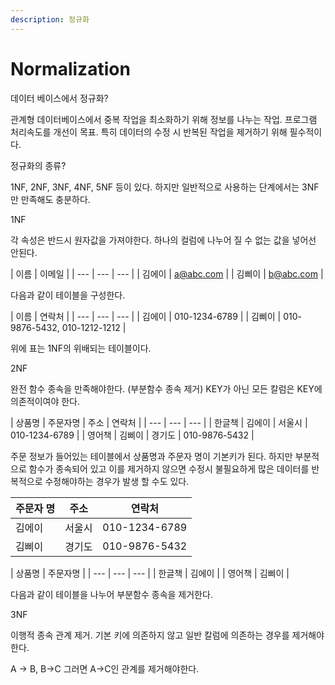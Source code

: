 ```yaml
---
description: 정규화
---
```


# Normalization

데이터 베이스에서 정규화?

관계형 데이터베이스에서 중복 작업을 최소화하기 위해 정보를 나누는 작업. 프로그램 처리속도를 개선이 목표. 특히 데이터의 수정 시 반복된 작업을 제거하기 위해 필수적이다.

정규화의 종류?

1NF, 2NF, 3NF, 4NF, 5NF 등이 있다. 하지만 일반적으로 사용하는 단계에서는 3NF만 만족해도 충분하다.

1NF

각 속성은 반드시 원자값을 가져야한다. 하나의 컬럼에 나누어 질 수 없는 값을 넣어선 안된다.

| 이름 | 이메일 |
| --- | --- | --- |
| 김에이 | a@abc.com |
| 김삐이 | b@abc.com |

다음과 같이 테이블을 구성한다.

| 이름 | 연락처 |
| --- | --- | --- |
| 김에이 | 010-1234-6789 |
| 김삐이 | 010-9876-5432, 010-1212-1212 |

위에 표는 1NF의 위배되는 테이블이다.

2NF

완전 함수 종속을 만족해야한다. \(부분함수 종속 제거\) KEY가 아닌 모든 칼럼은 KEY에 의존적이여야 한다.

| 상품명 | 주문자명 | 주소 | 연락처 |
| --- | --- | --- |
| 한글책 | 김에이 | 서울시 | 010-1234-6789 |
| 영어책 | 김삐이 | 경기도 | 010-9876-5432 |

주문 정보가 들어있는 테이블에서 상품명과 주문자 명이 기본키가 된다. 하지만 부분적으로 함수가 종속되어 있고 이를 제거하지 않으면 수정시 불필요하게 많은 데이터를 반복적으로 수정해야하는 경우가 발생 할 수도 있다.

| 주문자 명 | 주소 | 연락처 |
| --- | --- | --- |
| 김에이 | 서울시 | 010-1234-6789 |
| 김삐이 | 경기도 | 010-9876-5432 |

| 상품명 | 주문자명 |
| --- | --- | --- |
| 한글책 | 김에이 |
| 영어책 | 김삐이 |

다음과 같이 테이블을 나누어 부분함수 종속을 제거한다.

3NF

이행적 종속 관계 제거. 기본 키에 의존하지 않고 일반 칼럼에 의존하는 경우를 제거해야한다.

A -&gt; B, B-&gt;C 그러면 A-&gt;C인 관계를 제거해야한다.

